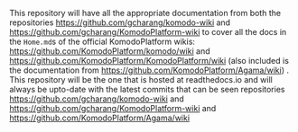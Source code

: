 This repository will have all the appropriate documentation from both the repositories https://github.com/gcharang/komodo-wiki and https://github.com/gcharang/KomodoPlatform-wiki to cover all the docs in the `Home.md`s of the official KomodoPlatform wikis: https://github.com/KomodoPlatform/komodo/wiki and https://github.com/KomodoPlatform/KomodoPlatform/wiki (also included is the documentation from https://github.com/KomodoPlatform/Agama/wiki) . This repository will be the one that is hosted at readthedocs.io and will always be upto-date with the latest commits that can be seen repositories https://github.com/gcharang/komodo-wiki and https://github.com/gcharang/KomodoPlatform-wiki and https://github.com/KomodoPlatform/Agama/wiki
